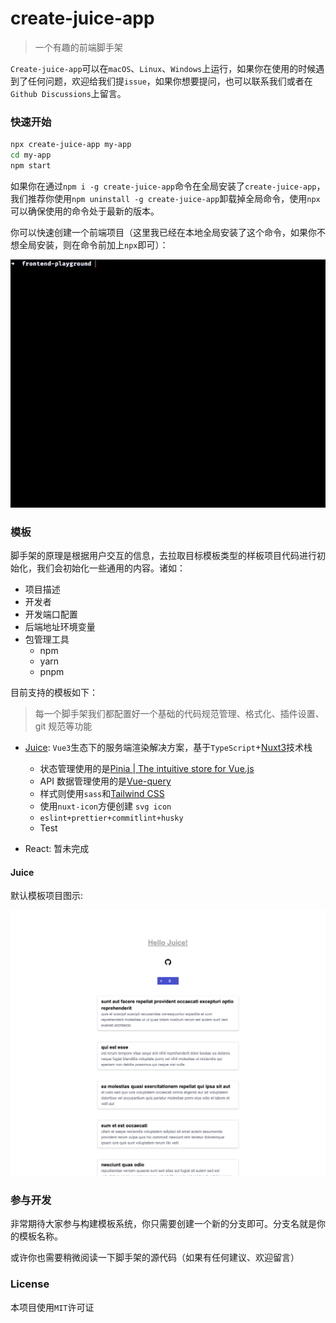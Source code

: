 # create-juice-app

> 一个有趣的前端脚手架

`Create-juice-app`可以在`macOS`、`Linux`、`Windows`上运行，如果你在使用的时候遇到了任何问题，欢迎给我们提`issue`，如果你想要提问，也可以联系我们或者在`Github Discussions`上留言。

### 快速开始

```bash
npx create-juice-app my-app
cd my-app
npm start
```

如果你在通过`npm i -g create-juice-app`命令在全局安装了`create-juice-app`，我们推荐你使用`npm uninstall -g create-juice-app`卸载掉全局命令，使用`npx`可以确保使用的命令处于最新的版本。

你可以快速创建一个前端项目（这里我已经在本地全局安装了这个命令，如果你不想全局安装，则在命令前加上`npx`即可）：

![](./img/1.gif)

### 模板

脚手架的原理是根据用户交互的信息，去拉取目标模板类型的样板项目代码进行初始化，我们会初始化一些通用的内容。诸如：

- 项目描述
- 开发者
- 开发端口配置
- 后端地址环境变量
- 包管理工具
  - npm
  - yarn
  - pnpm

目前支持的模板如下：

> 每一个脚手架我们都配置好一个基础的代码规范管理、格式化、插件设置、git 规范等功能

- [Juice](https://github.com/Developer27149/create-juice-app/blob/juice/README.md): `Vue3`生态下的服务端渲染解决方案，基于`TypeScript`+[Nuxt3](https://nuxt.com/)技术栈

  - 状态管理使用的是[Pinia | The intuitive store for Vue.js](https://pinia.vuejs.org/)
  - API 数据管理使用的是[Vue-query](https://tanstack.com/query/v4/docs/vue/overview)
  - 样式则使用`sass`和[Tailwind CSS](https://tailwindcss.com/)
  - 使用`nuxt-icon`方便创建 `svg icon`
  - `eslint+prettier+commitlint+husky`
  - Test

- React: 暂未完成

#### Juice

默认模板项目图示:

![](./img/juice.png)

### 参与开发

非常期待大家参与构建模板系统，你只需要创建一个新的分支即可。分支名就是你的模板名称。

或许你也需要稍微阅读一下脚手架的源代码（如果有任何建议、欢迎留言）

### License

本项目使用`MIT`许可证
